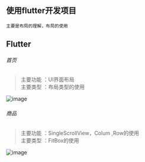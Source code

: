 ## 使用flutter开发项目
```
主要是布局的理解，布局的使用
```
## Flutter  

###### 首页
> 主要功能 ：UI界面布局 <br> 
> 主要类型 ：布局类型的使用 <br>
> 
![image](https://github.com/shumintao/FlutterNews/blob/master/WechatIMG4.jpeg)

###### 商品
> 主要功能 ：SingleScrollView，Colum ,Row的使用 <br> 
> 主要类型 ：FitBox的使用 <br>
> 
![image](https://github.com/shumintao/FlutterNews/blob/master/WechatIMG3.jpeg)
